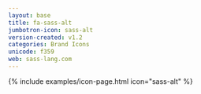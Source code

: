 ```yaml
---
layout: base
title: fa-sass-alt
jumbotron-icon: sass-alt
version-created: v1.2
categories: Brand Icons
unicode: f359
web: sass-lang.com
---
```


{% include examples/icon-page.html icon="sass-alt" %}
